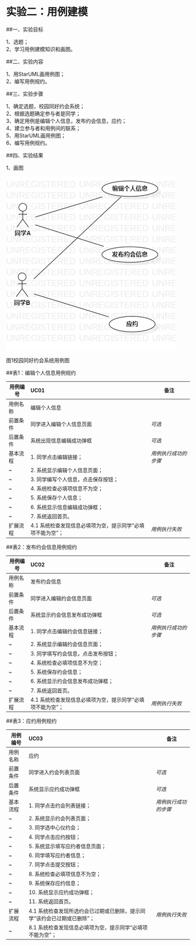 # 实验二：用例建模

##一、实验目标

1、选题；  
2、学习用例建模知识和画图。  

##二、实验内容

1、用StarUML画用例图；  
2、编写用例规约。  

##三、实验步骤

1、确定选题，校园同好约会系统；  
2、根据选题确定参与者是同学；  
3、确定用例是编辑个人信息，发布约会信息，应约；  
4、建立参与者和用例间的联系；  
5、用StarUML画用例图；  
6、编写用例规约。

##四、实验结果

1、画图

![用例图](./lab2_UseCaseDiagram.jpg)

图1校园同好约会系统用例图

##表1：编辑个人信息用例规约

用例编号  | UC01 | 备注  
-|:-|-  
用例名称  | 编辑个人信息  |   
前置条件  |  同学进入编辑个人信息页面   | *可选*   
后置条件  |  系统出现信息编辑成功弹框  | *可选*   
基本流程  | 1. 同学点击编辑链接；  |*用例执行成功的步骤*    
~| 2. 系统显示编辑个人信息页面；  |   
~| 3. 同学编写个人信息，点击保存按钮；  |   
~| 4. 系统检查必填项信息不为空；  |
~| 5. 系统保存个人信息；  |
~| 6. 系统显示信息编辑成功弹框；  |
~| 7. 系统返回首页。  |
扩展流程  | 4.1 系统检查发现信息必填项为空，提示同学“必填项不能为空”；  |*用例执行失败*    


##表2：发布约会信息用例规约

用例编号  | UC02 | 备注  
-|:-|-  
用例名称  | 发布约会信息  |   
前置条件  |  同学进入编辑约会信息页面   | *可选*   
后置条件  |  系统显示约会信息发布成功弹框  | *可选*   
基本流程  | 1. 同学点击编辑约会信息链接；  |*用例执行成功的步骤*    
~| 2. 系统显示编辑约会信息页面；  |   
~| 3. 同学填写约会信息，点击发布按钮；  |   
~| 4. 系统检查必填项信息不为空；  |
~| 5. 系统保存约会信息；  |
~| 6. 系统显示约会信息发布成功弹框；  |
~| 7. 系统返回首页。  |
扩展流程  | 4.1 系统检查发现信息必填项为空，提示同学“必填项不能为空”；  |*用例执行失败*  


##表3：应约用例规约

用例编号  | UC03 | 备注  
-|:-|-  
用例名称  | 应约  |   
前置条件  |  同学进入约会列表页面   | *可选*   
后置条件  |  系统显示应约成功弹框  | *可选*   
基本流程  | 1. 同学点击约会列表链接；  |*用例执行成功的步骤*    
~| 2. 系统显示约会列表页面；  |
~| 3. 同学选中心仪约会；  |
~| 4. 同学点击应约按钮；  |
~| 5. 系统显示填写应约者信息页面；  |
~| 6. 同学填写应约者信息；  |
~| 7. 同学点击提交按钮；  |
~| 8. 系统检查必填项信息不为空；  |
~| 9. 系统保存应约信息；  |
~| 10. 系统显示应约成功弹框；  |
~| 11. 系统返回首页。  |
扩展流程  | 4.1 系统检查发现所选约会已过期或已删除，提示同学“该约会已过期或已删除”；  |*用例执行失败*
~| 8.1 系统检查发现信息必填项为空，提示同学“必填项不能为空”；  |

